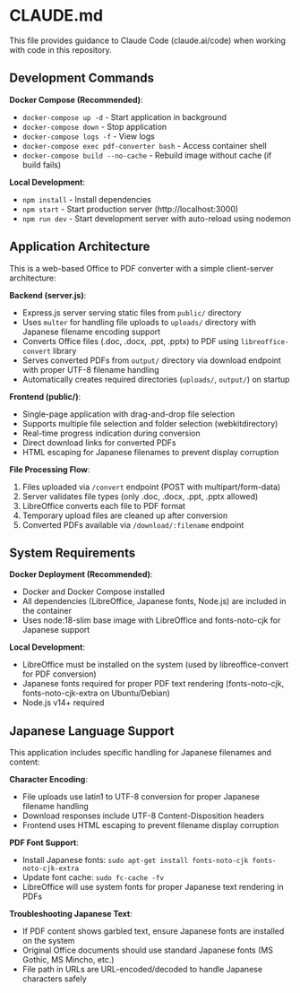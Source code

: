 # CLAUDE.md

This file provides guidance to Claude Code (claude.ai/code) when working with code in this repository.

## Development Commands

**Docker Compose (Recommended)**:
- `docker-compose up -d` - Start application in background
- `docker-compose down` - Stop application
- `docker-compose logs -f` - View logs
- `docker-compose exec pdf-converter bash` - Access container shell
- `docker-compose build --no-cache` - Rebuild image without cache (if build fails)

**Local Development**:
- `npm install` - Install dependencies
- `npm start` - Start production server (http://localhost:3000)
- `npm run dev` - Start development server with auto-reload using nodemon

## Application Architecture

This is a web-based Office to PDF converter with a simple client-server architecture:

**Backend (server.js)**:
- Express.js server serving static files from `public/` directory
- Uses `multer` for handling file uploads to `uploads/` directory with Japanese filename encoding support
- Converts Office files (.doc, .docx, .ppt, .pptx) to PDF using `libreoffice-convert` library
- Serves converted PDFs from `output/` directory via download endpoint with proper UTF-8 filename handling
- Automatically creates required directories (`uploads/`, `output/`) on startup

**Frontend (public/)**:
- Single-page application with drag-and-drop file selection
- Supports multiple file selection and folder selection (webkitdirectory)
- Real-time progress indication during conversion
- Direct download links for converted PDFs
- HTML escaping for Japanese filenames to prevent display corruption

**File Processing Flow**:
1. Files uploaded via `/convert` endpoint (POST with multipart/form-data)
2. Server validates file types (only .doc, .docx, .ppt, .pptx allowed)
3. LibreOffice converts each file to PDF format
4. Temporary upload files are cleaned up after conversion
5. Converted PDFs available via `/download/:filename` endpoint

## System Requirements

**Docker Deployment (Recommended)**:
- Docker and Docker Compose installed
- All dependencies (LibreOffice, Japanese fonts, Node.js) are included in the container
- Uses node:18-slim base image with LibreOffice and fonts-noto-cjk for Japanese support

**Local Development**:
- LibreOffice must be installed on the system (used by libreoffice-convert for PDF conversion)
- Japanese fonts required for proper PDF text rendering (fonts-noto-cjk, fonts-noto-cjk-extra on Ubuntu/Debian)
- Node.js v14+ required

## Japanese Language Support

This application includes specific handling for Japanese filenames and content:

**Character Encoding**:
- File uploads use latin1 to UTF-8 conversion for proper Japanese filename handling
- Download responses include UTF-8 Content-Disposition headers
- Frontend uses HTML escaping to prevent filename display corruption

**PDF Font Support**:
- Install Japanese fonts: `sudo apt-get install fonts-noto-cjk fonts-noto-cjk-extra`
- Update font cache: `sudo fc-cache -fv`
- LibreOffice will use system fonts for proper Japanese text rendering in PDFs

**Troubleshooting Japanese Text**:
- If PDF content shows garbled text, ensure Japanese fonts are installed on the system
- Original Office documents should use standard Japanese fonts (MS Gothic, MS Mincho, etc.)
- File path in URLs are URL-encoded/decoded to handle Japanese characters safely